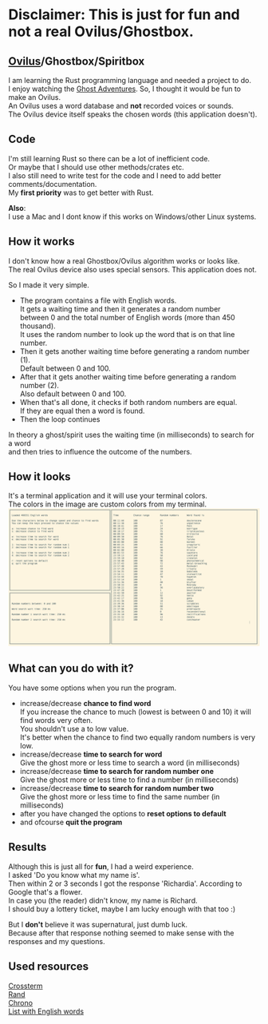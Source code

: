 # Disclaimer: This is just for fun and **not** a real Ovilus/Ghostbox.

## [Ovilus](https://rationalwiki.org/wiki/Ovilus)/Ghostbox/Spiritbox
I am learning the Rust programming language and needed a project to do.\
I enjoy watching the [Ghost Adventures](https://en.wikipedia.org/wiki/Ghost_Adventures). So, I thought it would be fun to make an Ovilus.\
An Ovilus uses a word database and **not** recorded voices or sounds.\
The Ovilus device itself speaks the chosen words (this application doesn't).

## Code
I'm still learning Rust so there can be a lot of inefficient code.\
Or maybe that I should use other methods/crates etc.\
I also still need to write test for the code and I need to add better comments/documentation.\
My **first priority** was to get better with Rust.

**Also**:\
I use a Mac and I dont know if this works on Windows/other Linux systems.

## How it works

I don't know how a real Ghostbox/Ovilus algorithm works or looks like.\
The real Ovilus device also uses special sensors. This application does not.

So I made it very simple.

- The program contains a file with English words.\
It gets a waiting time and then it generates a random number\
between 0 and the total number of English words (more than 450 thousand).\
It uses the random number to look up the word that is on that line number.
- Then it gets another waiting time before generating a random number (1).\
Default between 0 and 100.
- After that it gets another waiting time before generating a random number (2).\
Also default between 0 and 100.
- When that's all done, it checks if both random numbers are equal.\
If they are equal then a word is found.
- Then the loop continues

In theory a ghost/spirit uses the waiting time (in milliseconds) to search for a word\
and then tries to influence the outcome of the numbers.

## How it looks
It's a terminal application and it will use your terminal colors.\
The colors in the image are custom colors from my terminal.
![Screenshot](RustyGhostBoxTerminal.png)

## What can you do with it?
You have some options when you run the program.
- increase/decrease **chance to find word**\
If you increase the chance to much (lowest is between 0 and 10) it will find words very often.\
You shouldn't use a to low value.\
It's better when the chance to find two equally random numbers is very low.
- increase/decrease **time to search for word**\
Give the ghost more or less time to search a word (in milliseconds)
- increase/decrease **time to search for random number one**\
Give the ghost more or less time to find a number (in milliseconds)
- increase/decrease **time to search for random number two**\
Give the ghost more or less time to find the same number (in milliseconds)
- after you have changed the options to **reset options to default**
- and ofcourse **quit the program**

## Results
Although this is just all for **fun**, I had a weird experience.\
I asked 'Do you know what my name is'.\
Then within 2 or 3 seconds I got the response 'Richardia'. According to Google that's a flower.\
In case you (the reader) didn't know, my name is Richard.\
I should buy a lottery ticket, maybe I am lucky enough with that too :)

But I **don't** believe it was supernatural, just dumb luck.\
Because after that response nothing seemed to make sense with the responses and my questions.

## Used resources
[Crossterm](https://github.com/TimonPost/crossterm)\
[Rand](https://github.com/rust-random/rand)\
[Chrono](https://github.com/chronotope/chrono)\
[List with English words](https://github.com/dwyl/english-words)
